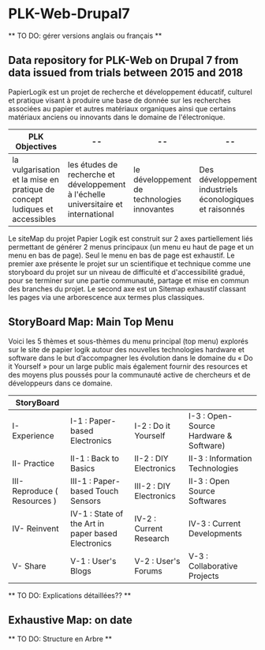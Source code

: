 # PLK-Web-Drupal7

** TO DO: gérer versions anglais ou français **

## Data repository for PLK-Web on Drupal 7 from data issued from trials between 2015 and 2018

PapierLogik est un projet de recherche et développement éducatif, culturel et pratique visant à produire une base de donnée sur les recherches associées au papier et autres matériaux organiques ainsi que certains matériaux anciens ou innovants dans le domaine de l'électronique. 

| PLK Objectives | -- | -- | -- |
| -------------- | -- | -- | -- |
| la vulgarisation et la mise en pratique de concept ludiques et accessibles | les études de recherche et développement à l'échelle universitaire et international | le développement de technologies innovantes|Des développements industriels éconologiques et raisonnés |

Le siteMap du projet Papier Logik est construit sur 2 axes partiellement liés permettant de générer 2 menus principaux (un menu eu haut de page et un menu en bas de page). Seul le menu en bas de page est exhaustif.
Le premier axe présente le projet sur un scientifique et technique comme une storyboard du projet sur un niveau de difficulté et d'accessibilité gradué, pour se terminer sur une partie communauté, partage et mise en commun des branches du projet.
Le second axe est un Sitemap exhaustif classant les pages via une arborescence aux termes plus classiques.

## StoryBoard Map: Main Top Menu

Voici les 5 thèmes et sous-thèmes du menu principal (top menu) explorés sur le site de papier logik autour des nouvelles technologies hardware et software dans le but d’accompagner les évolution dans le domaine du « Do it Yourself » pour un large public mais également fournir des resources et des moyens plus poussés pour la communauté active de chercheurs et de développeurs dans ce domaine. 

| StoryBoard |  |  |  |  
| ---------- |--|--|--|
| I- Experience | I-1 : Paper-based Electronics | I-2 : Do it Yourself | I-3 : Open-Source Hardware & Software) |
| II- Practice | II-1 : Back to Basics | II-2 : DIY Electronics | II-3 : Information Technologies |
| III- Reproduce ( Resources ) | III-1 : Paper-based Touch Sensors | III-2 : DIY Electronics | II-3 : Open Source Softwares |
| IV- Reinvent | IV-1 : State of the Art in paper based Electronics | IV-2 : Current Research | IV-3 : Current Developments |
| V- Share | V-1 : User's Blogs | V-2 : User's Forums | V-3 : Collaborative Projects |

**  TO DO: Explications détaillées??  **

## Exhaustive Map: on date

**  TO DO: Structure en Arbre  **
